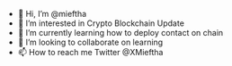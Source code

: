 - 👋 Hi, I’m @mieftha
- 👀 I’m interested in Crypto Blockchain Update
- 🌱 I’m currently learning how to deploy contact on chain
- 💞️ I’m looking to collaborate on learning 
- 📫 How to reach me Twitter @XMieftha

<!---
mieftha/mieftha is a ✨ special ✨ repository because its `README.md` (this file) appears on your GitHub profile.
You can click the Preview link to take a look at your changes.
--->

